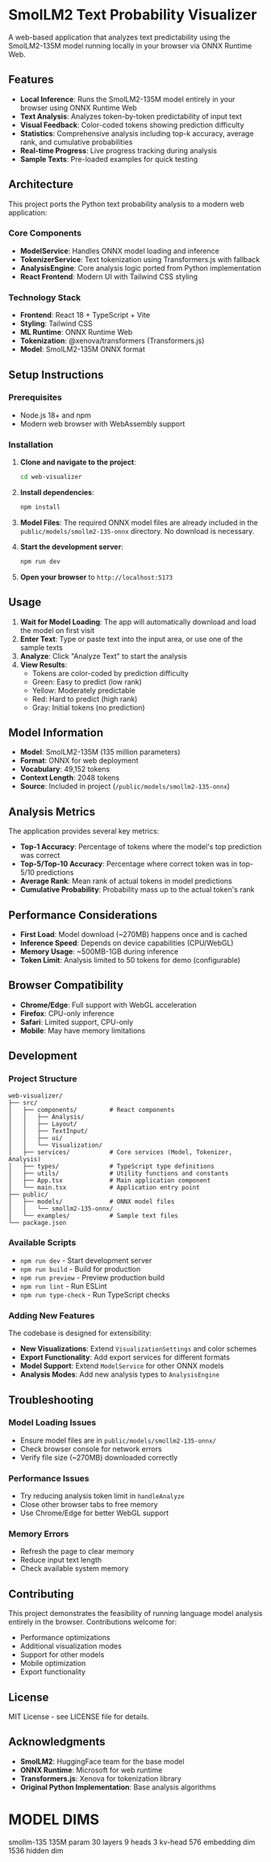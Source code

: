 # SmolLM2 Text Probability Visualizer

A web-based application that analyzes text predictability using the SmolLM2-135M model running locally in your browser via ONNX Runtime Web.

## Features

- **Local Inference**: Runs the SmolLM2-135M model entirely in your browser using ONNX Runtime Web
- **Text Analysis**: Analyzes token-by-token predictability of input text
- **Visual Feedback**: Color-coded tokens showing prediction difficulty
- **Statistics**: Comprehensive analysis including top-k accuracy, average rank, and cumulative probabilities
- **Real-time Progress**: Live progress tracking during analysis
- **Sample Texts**: Pre-loaded examples for quick testing

## Architecture

This project ports the Python text probability analysis to a modern web application:

### Core Components

- **ModelService**: Handles ONNX model loading and inference
- **TokenizerService**: Text tokenization using Transformers.js with fallback
- **AnalysisEngine**: Core analysis logic ported from Python implementation
- **React Frontend**: Modern UI with Tailwind CSS styling

### Technology Stack

- **Frontend**: React 18 + TypeScript + Vite
- **Styling**: Tailwind CSS
- **ML Runtime**: ONNX Runtime Web
- **Tokenization**: @xenova/transformers (Transformers.js)
- **Model**: SmolLM2-135M ONNX format

## Setup Instructions

### Prerequisites

- Node.js 18+ and npm
- Modern web browser with WebAssembly support

### Installation

1. **Clone and navigate to the project**:
   ```bash
   cd web-visualizer
   ```

2. **Install dependencies**:
   ```bash
   npm install
   ```

3. **Model Files**:
   The required ONNX model files are already included in the `public/models/smollm2-135-onnx` directory. No download is necessary.

4. **Start the development server**:
   ```bash
   npm run dev
   ```

5. **Open your browser** to `http://localhost:5173`

## Usage

1. **Wait for Model Loading**: The app will automatically download and load the model on first visit
2. **Enter Text**: Type or paste text into the input area, or use one of the sample texts
3. **Analyze**: Click "Analyze Text" to start the analysis
4. **View Results**: 
   - Tokens are color-coded by prediction difficulty
   - Green: Easy to predict (low rank)
   - Yellow: Moderately predictable
   - Red: Hard to predict (high rank)
   - Gray: Initial tokens (no prediction)

## Model Information

- **Model**: SmolLM2-135M (135 million parameters)
- **Format**: ONNX for web deployment
- **Vocabulary**: 49,152 tokens
- **Context Length**: 2048 tokens
- **Source**: Included in project (`/public/models/smollm2-135-onnx`)

## Analysis Metrics

The application provides several key metrics:

- **Top-1 Accuracy**: Percentage of tokens where the model's top prediction was correct
- **Top-5/Top-10 Accuracy**: Percentage where correct token was in top-5/10 predictions
- **Average Rank**: Mean rank of actual tokens in model predictions
- **Cumulative Probability**: Probability mass up to the actual token's rank

## Performance Considerations

- **First Load**: Model download (~270MB) happens once and is cached
- **Inference Speed**: Depends on device capabilities (CPU/WebGL)
- **Memory Usage**: ~500MB-1GB during inference
- **Token Limit**: Analysis limited to 50 tokens for demo (configurable)

## Browser Compatibility

- **Chrome/Edge**: Full support with WebGL acceleration
- **Firefox**: CPU-only inference
- **Safari**: Limited support, CPU-only
- **Mobile**: May have memory limitations

## Development

### Project Structure

```
web-visualizer/
├── src/
│   ├── components/         # React components
│   │   ├── Analysis/
│   │   ├── Layout/
│   │   ├── TextInput/
│   │   ├── ui/
│   │   └── Visualization/
│   ├── services/           # Core services (Model, Tokenizer, Analysis)
│   ├── types/              # TypeScript type definitions
│   ├── utils/              # Utility functions and constants
│   ├── App.tsx             # Main application component
│   └── main.tsx            # Application entry point
├── public/
│   ├── models/             # ONNX model files
│   │   └── smollm2-135-onnx/
│   └── examples/           # Sample text files
└── package.json
```

### Available Scripts

- `npm run dev` - Start development server
- `npm run build` - Build for production
- `npm run preview` - Preview production build
- `npm run lint` - Run ESLint
- `npm run type-check` - Run TypeScript checks

### Adding New Features

The codebase is designed for extensibility:

- **New Visualizations**: Extend `VisualizationSettings` and color schemes
- **Export Functionality**: Add export services for different formats
- **Model Support**: Extend `ModelService` for other ONNX models
- **Analysis Modes**: Add new analysis types to `AnalysisEngine`

## Troubleshooting

### Model Loading Issues

- Ensure model files are in `public/models/smollm2-135-onnx/`
- Check browser console for network errors
- Verify file size (~270MB) downloaded correctly

### Performance Issues

- Try reducing analysis token limit in `handleAnalyze`
- Close other browser tabs to free memory
- Use Chrome/Edge for better WebGL support

### Memory Errors

- Refresh the page to clear memory
- Reduce input text length
- Check available system memory

## Contributing

This project demonstrates the feasibility of running language model analysis entirely in the browser. Contributions welcome for:

- Performance optimizations
- Additional visualization modes
- Support for other models
- Mobile optimization
- Export functionality

## License

MIT License - see LICENSE file for details.

## Acknowledgments

- **SmolLM2**: HuggingFace team for the base model
- **ONNX Runtime**: Microsoft for web runtime
- **Transformers.js**: Xenova for tokenization library
- **Original Python Implementation**: Base analysis algorithms


# MODEL DIMS

smollm-135
135M param
30 layers
9 heads
3 kv-head
576 embedding dim
1536 hidden dim
